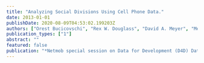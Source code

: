 ```yaml
---
title: "Analyzing Social Divisions Using Cell Phone Data."
date: 2013-01-01
publishDate: 2020-08-09T04:53:02.199203Z
authors: ["Orest Bucicovschi", "Rex W. Douglass", "David A. Meyer", "Megha Ram", "David Rideout", "Dongjin Song"]
publication_types: ["1"]
abstract: ""
featured: false
publication: "*Netmob special session on Data for Development (D4D) Data Challenge*"
---
```


